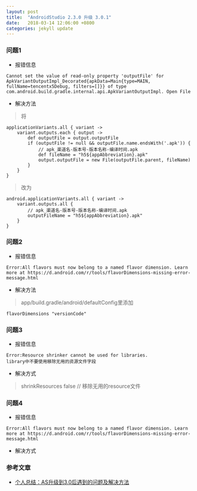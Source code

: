 ```yaml
---
layout: post
title:  "AndroidStudio 2.3.0 升级 3.0.1"
date:   2018-03-14 12:06:00 +0800
categories: jekyll update
---
```

### 问题1
* 报错信息
```
Cannot set the value of read-only property 'outputFile' for ApkVariantOutputImpl_Decorated{apkData=Main{type=MAIN, fullName=tencentx5Debug, filters=[]}} of type com.android.build.gradle.internal.api.ApkVariantOutputImpl. Open File
```
* 解决方法
> 将
```
applicationVariants.all { variant ->
    variant.outputs.each { output ->
        def outputFile = output.outputFile
        if (outputFile != null && outputFile.name.endsWith('.apk')) {
            // apk_渠道名-版本号-版本名称-编译时间.apk
            def fileName = "h5${appAbbreviation}.apk"
            output.outputFile = new File(outputFile.parent, fileName)
        }
    }
}
```
> 改为
```
android.applicationVariants.all { variant ->
    variant.outputs.all {
        // apk_渠道名-版本号-版本名称-编译时间.apk
        outputFileName = "h5${appAbbreviation}.apk"
    }
}
```

### 问题2
* 报错信息
> 
```
Error:All flavors must now belong to a named flavor dimension. Learn more at https://d.android.com/r/tools/flavorDimensions-missing-error-message.html
```
* 解决方法
> app/build.gradle/android/defaultConfig里添加
```
flavorDimensions "versionCode"
```

### 问题3
* 报错信息
>  
```
Error:Resource shrinker cannot be used for libraries.
library中不要使用移除无用的资源文件字段
```
* 解决方式
> shrinkResources false // 移除无用的resource文件

### 问题4
* 报错信息
> 
```
Error:All flavors must now belong to a named flavor dimension. Learn more at https://d.android.com/r/tools/flavorDimensions-missing-error-message.html
```
* 解决方式
> 


### 参考文章
* [个人总结：AS升级到3.0后遇到的问题及解决方法](https://www.jianshu.com/p/02a62574d9a1)